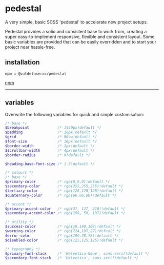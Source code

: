 # pedestal

A very simple, basic SCSS 'pedestal' to accelerate new project setups. 

Pedestal provides a solid and consistent base to work from, creating a super easy-to-implement 
responsive, flexible and consistent layout. Some basic variables are provided that can be easily 
overridden and to start your project near hassle-free.


## installation

```
npm i @valdelaseras/pedestal
```

[npm](https://www.npmjs.com/package/@valdelaseras/pedestal)

---

## variables

Overwrite the following variables for quick and simple customisation:

```scss
/* base */
$breakpoint             /* 1440px!default */
$padding                /* 20px!default */
$grid                   /* 80vw!default */
$font-size              /* 16px!default */
$border-width           /* 2px!default */
$scrollbar-width        /* 4px!default */
$border-radius          /* 0!default */

$heading-base-font-size /* 1.5!default */

/* colours */
/* base */
$primary-color          /* rgb(0,0,0)!default */
$secondary-color        /* rgb(255,255,255)!default */
$tertiary-color         /* rgb(128,128,128)!default */
$quaternary-color       /* rgb(66,66,66)!default */

/* accent */
$primary-accent-color   /* rgb(37, 127, 210)!default */
$secondary-accent-color /* rgb(199, 50, 137)!default */

/* utility */
$success-color          /* rgb(19,190,108)!default */
$warning-color          /* rgb(224,107,27)!default */
$error-color            /* rgb(196,78,78)!default */
$disabled-color         /* rgb(125,125,125)!default */

/* typography */
$primary-font-stack     /* 'Helvetica-Neue', sans-serif!default */
$secondary-font-stack   /* 'Helvetica', sans-serif!default */
```


